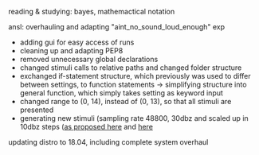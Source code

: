 reading & studying: bayes, mathemactical notation

ansl: overhauling and adapting "aint_no_sound_loud_enough" exp
- adding gui for easy access of runs
- cleaning up and adapting PEP8
- removed unnecessary global declarations
- changed stimuli calls to relative paths and changed folder structure
- exchanged if-statement structure, which previously was used to differ between settings, to function statements
         -> simplifying structure into general function, which simply takes setting as keyword input
- changed range to (0, 14), instead of (0, 13), so that all stimuli are presented
- generating new stimuli (sampling rate 48800, 30dbz and scaled up in 10dbz steps ([as proposed here](https://forum.audacityteam.org/viewtopic.php?t=2364) and [here](https://www.asha.org/policy/gl2005-00014.htm)
           
updating distro to 18.04, including complete system overhaul
